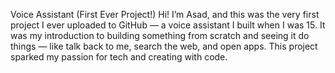 Voice Assistant (First Ever Project!)
Hi! I’m Asad, and this was the very first project I ever uploaded to GitHub — a voice assistant I built when I was 15. It was my introduction to building something from scratch and seeing it do things — like talk back to me, search the web, and open apps. This project sparked my passion for tech and creating with code.
